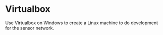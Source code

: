 # Virtualbox
Use Virtualbox on Windows to create a Linux machine to do development for the sensor network.
